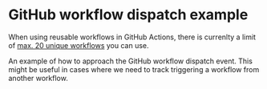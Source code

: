 # GitHub workflow dispatch example

When using reusable workflows in GitHub Actions, there is currenlty a limit of [max. 20 unique workflows](https://docs.github.com/en/actions/sharing-automations/reusing-workflows#limitations) you can use.

An example of how to approach the GitHub workflow dispatch event.
This might be useful in cases where we need to track triggering a workflow from another workflow.